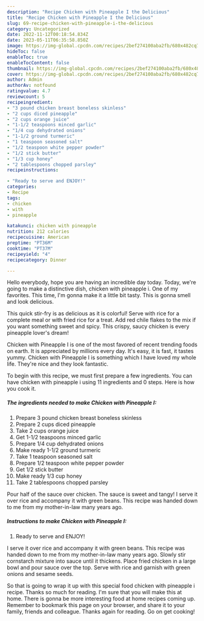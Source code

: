 ```yaml
---
description: "Recipe Chicken with Pineapple I the Delicious"
title: "Recipe Chicken with Pineapple I the Delicious"
slug: 69-recipe-chicken-with-pineapple-i-the-delicious
category: Uncategorized
date: 2022-11-12T00:18:54.834Z
date: 2023-05-11T06:35:58.850Z
image: https://img-global.cpcdn.com/recipes/2bef274100aba2fb/680x482cq70/chicken-with-pineapple-i-recipe-main-photo.jpg
hideToc: false
enableToc: true
enableTocContent: false
thumbnail: https://img-global.cpcdn.com/recipes/2bef274100aba2fb/680x482cq70/chicken-with-pineapple-i-recipe-main-photo.jpg
cover: https://img-global.cpcdn.com/recipes/2bef274100aba2fb/680x482cq70/chicken-with-pineapple-i-recipe-main-photo.jpg
author: Admin
authorAv: notfound
ratingvalue: 4.7
reviewcount: 5
recipeingredient:
- "3 pound chicken breast boneless skinless"
- "2 cups diced pineapple"
- "2 cups orange juice"
- "1-1/2 teaspoons minced garlic"
- "1/4 cup dehydrated onions"
- "1-1/2 ground turmeric"
- "1 teaspoon seasoned salt"
- "1/2 teaspoon white pepper powder"
- "1/2 stick butter"
- "1/3 cup honey"
- "2 tablespoons chopped parsley"
recipeinstructions:

- "Ready to serve and ENJOY!"
categories:
- Recipe
tags:
- chicken
- with
- pineapple

katakunci: chicken with pineapple 
nutrition: 212 calories
recipecuisine: American
preptime: "PT36M"
cooktime: "PT37M"
recipeyield: "4"
recipecategory: Dinner

---
```



Hello everybody, hope you are having an incredible day today. Today, we're going to make a distinctive dish, chicken with pineapple i. One of my favorites. This time, I'm gonna make it a little bit tasty. This is gonna smell and look delicious.

This quick stir-fry is as delicious as it is colorful! Serve with rice for a complete meal or with fried rice for a treat. Add red chile flakes to the mix if you want something sweet and spicy. This crispy, saucy chicken is every pineapple lover&#39;s dream!

Chicken with Pineapple I is one of the most favored of recent trending foods on earth. It is appreciated by millions every day. It's easy, it is fast, it tastes yummy. Chicken with Pineapple I is something which I have loved my whole life. They're nice and they look fantastic.


To begin with this recipe, we must first prepare a few ingredients. You can have chicken with pineapple i using 11 ingredients and 0 steps. Here is how you cook it.

<!--inarticleads1-->

##### The ingredients needed to make Chicken with Pineapple I:

1. Prepare 3 pound chicken breast boneless skinless
1. Prepare 2 cups diced pineapple
1. Take 2 cups orange juice
1. Get 1-1/2 teaspoons minced garlic
1. Prepare 1/4 cup dehydrated onions
1. Make ready 1-1/2 ground turmeric
1. Take 1 teaspoon seasoned salt
1. Prepare 1/2 teaspoon white pepper powder
1. Get 1/2 stick butter
1. Make ready 1/3 cup honey
1. Take 2 tablespoons chopped parsley


Pour half of the sauce over chicken. The sauce is sweet and tangy! I serve it over rice and accompany it with green beans. This recipe was handed down to me from my mother-in-law many years ago. 

<!--inarticleads2-->

##### Instructions to make Chicken with Pineapple I:


1. Ready to serve and ENJOY!

I serve it over rice and accompany it with green beans. This recipe was handed down to me from my mother-in-law many years ago. Slowly stir cornstarch mixture into sauce until it thickens. Place fried chicken in a large bowl and pour sauce over the top. Serve with rice and garnish with green onions and sesame seeds. 

So that is going to wrap it up with this special food chicken with pineapple i recipe. Thanks so much for reading. I'm sure that you will make this at home. There is gonna be more interesting food at home recipes coming up. Remember to bookmark this page on your browser, and share it to your family, friends and colleague. Thanks again for reading. Go on get cooking!
